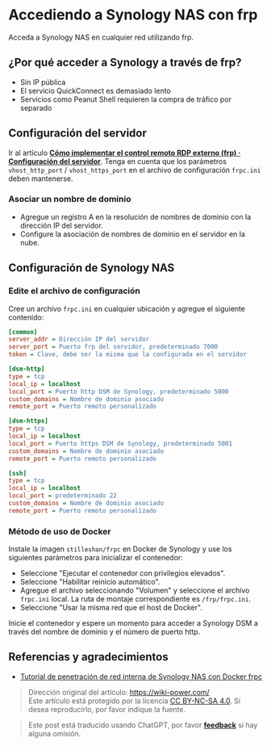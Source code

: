 # Accediendo a Synology NAS con frp

Acceda a Synology NAS en cualquier red utilizando frp.

## ¿Por qué acceder a Synology a través de frp?

- Sin IP pública
- El servicio QuickConnect es demasiado lento
- Servicios como Peanut Shell requieren la compra de tráfico por separado

## Configuración del servidor

Ir al artículo [**Cómo implementar el control remoto RDP externo (frp) · Configuración del servidor**](https://wiki-power.com/%E5%A6%82%E4%BD%95%E5%AE%9E%E7%8E%B0%E5%A4%96%E7%BD%91RDP%E8%BF%9C%E6%8E%A7%EF%BC%88frp%EF%BC%89#%E6%9C%8D%E5%8A%A1%E7%AB%AF%E9%85%8D%E7%BD%AE). Tenga en cuenta que los parámetros `vhost_http_port` / `vhost_https_port` en el archivo de configuración `frpc.ini` deben mantenerse.

### Asociar un nombre de dominio

- Agregue un registro A en la resolución de nombres de dominio con la dirección IP del servidor.
- Configure la asociación de nombres de dominio en el servidor en la nube.

## Configuración de Synology NAS

### Edite el archivo de configuración

Cree un archivo `frpc.ini` en cualquier ubicación y agregue el siguiente contenido:

```ini title="frpc.ini"
[common]
server_addr = Dirección IP del servidor
server_port = Puerto frp del servidor, predeterminado 7000
token = Clave, debe ser la misma que la configurada en el servidor

[dsm-http]
type = tcp
local_ip = localhost
local_port = Puerto http DSM de Synology, predeterminado 5000
custom_domains = Nombre de dominio asociado
remote_port = Puerto remoto personalizado

[dsm-https]
type = tcp
local_ip = localhost
local_port = Puerto https DSM de Synology, predeterminado 5001
custom_domains = Nombre de dominio asociado
remote_port = Puerto remoto personalizado

[ssh]
type = tcp
local_ip = localhost
local_port = predeterminado 22
custom_domains = Nombre de dominio asociado
remote_port = Puerto remoto personalizado
```

### Método de uso de Docker

Instale la imagen `stilleshan/frpc` en Docker de Synology y use los siguientes parámetros para inicializar el contenedor:

- Seleccione "Ejecutar el contenedor con privilegios elevados".
- Seleccione "Habilitar reinicio automático".
- Agregue el archivo seleccionando "Volumen" y seleccione el archivo `frpc.ini` local. La ruta de montaje correspondiente es `/frp/frpc.ini`.
- Seleccione "Usar la misma red que el host de Docker".

Inicie el contenedor y espere un momento para acceder a Synology DSM a través del nombre de dominio y el número de puerto http.

## Referencias y agradecimientos

- [Tutorial de penetración de red interna de Synology NAS con Docker frpc](https://www.ioiox.com/archives/26.html)

> Dirección original del artículo: <https://wiki-power.com/>  
> Este artículo está protegido por la licencia [CC BY-NC-SA 4.0](https://creativecommons.org/licenses/by/4.0/deed.zh). Si desea reproducirlo, por favor indique la fuente.

> Este post está traducido usando ChatGPT, por favor [**feedback**](https://github.com/linyuxuanlin/Wiki_MkDocs/issues/new) si hay alguna omisión.